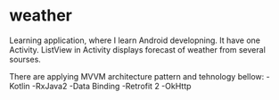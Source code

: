 # weather

Learning application, where I learn Android developning. It have one Activity. ListView in Activity displays forecast of weather from several sourses.

There are applying MVVM architecture pattern and tehnology bellow:
-Kotlin
-RxJava2
-Data Binding
-Retrofit 2
-OkHttp
